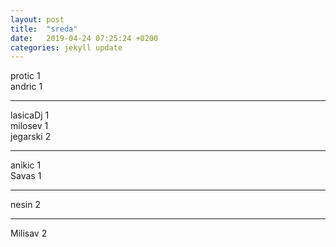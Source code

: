 ```yaml
---
layout: post
title:  "sreda"
date:   2019-04-24 07:25:24 +0200
categories: jekyll update
---
```


protic 1  
andric 1  

***

lasicaDj 1  
milosev 1  
jegarski 2  

***

anikic 1  
Savas 1  

***

nesin 2  

***

Milisav 2  